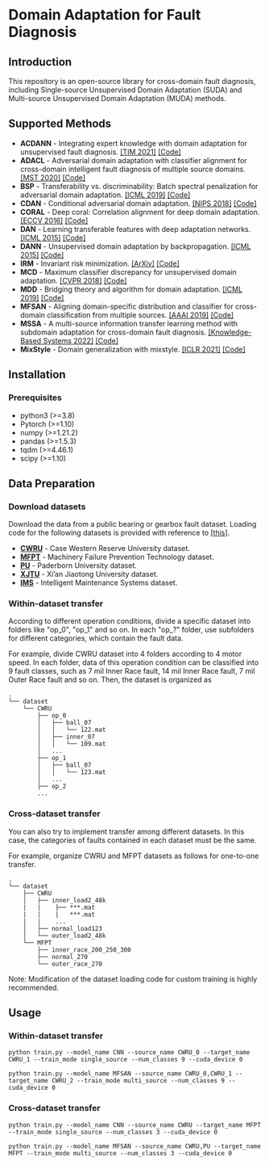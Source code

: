 # Domain Adaptation for Fault Diagnosis

## Introduction
This repository is an open-source library for cross-domain fault diagnosis, including Single-source Unsupervised Domain Adaptation (SUDA) and Multi-source Unsupervised Domain Adaptation (MUDA) methods.

## Supported Methods
- **ACDANN** - Integrating expert knowledge with domain adaptation for unsupervised fault diagnosis. [[TIM 2021]](https://ieeexplore.ieee.org/stamp/stamp.jsp?tp=&arnumber=9612159) [[Code]](/models/ACDANN.py)
- **ADACL** - Adversarial domain adaptation with classifier alignment for cross-domain intelligent fault diagnosis of multiple source domains. [[MST 2020]](https://iopscience.iop.org/article/10.1088/1361-6501/abcad4/pdf) [[Code]](/models/ADACL.py)
- **BSP** - Transferability vs. discriminability: Batch spectral penalization for adversarial domain adaptation. [[ICML 2019]](http://proceedings.mlr.press/v97/chen19i/chen19i.pdf) [[Code]](/models/BSP.py) 
- **CDAN** - Conditional adversarial domain adaptation. [[NIPS 2018]](http://papers.nips.cc/paper/7436-conditional-adversarial-domain-adaptation) [[Code]](/models/CDAN.py) 
- **CORAL** - Deep coral: Correlation alignment for deep domain adaptation. [[ECCV 2016]](https://arxiv.org/abs/1607.01719) [[Code]](/models/CORAL.py)
- **DAN** - Learning transferable features with deep adaptation networks. [[ICML 2015]](http://ise.thss.tsinghua.edu.cn/~mlong/doc/deep-adaptation-networks-icml15.pdf) [[Code]](/models/DAN.py)
- **DANN** - Unsupervised domain adaptation by backpropagation. [[ICML 2015]](http://proceedings.mlr.press/v37/ganin15.pdf) [[Code]](/models/DANN.py)
- **IRM** - Invariant risk minimization. [[ArXiv]](https://arxiv.org/abs/1907.02893) [[Code]](/models/IRM.py)
- **MCD** - Maximum classifier discrepancy for unsupervised domain adaptation. [[CVPR 2018]](http://openaccess.thecvf.com/content_cvpr_2018/papers/Saito_Maximum_Classifier_Discrepancy_CVPR_2018_paper.pdf) [[Code]](/models/MCD.py)
- **MDD** - Bridging theory and algorithm for domain adaptation. [[ICML 2019]](http://proceedings.mlr.press/v97/zhang19i/zhang19i.pdf) [[Code]](/models/MDD.py)
- **MFSAN** - Aligning domain-specific distribution and classifier for cross-domain classification from multiple sources. [[AAAI 2019]](https://ojs.aaai.org/index.php/AAAI/article/view/4551) [[Code]](/models/MFSAN.py) 
- **MSSA** - A multi-source information transfer learning method with subdomain adaptation for cross-domain fault diagnosis. [[Knowledge-Based Systems 2022]](https://reader.elsevier.com/reader/sd/pii/S0950705122001927?token=03BD384CA5D6E0E7E029B23C739C629913DE8F8BB37F6331F7D233FB6C57599BFFC86609EE63BE2F9FC43871D96A2F61&originRegion=us-east-1&originCreation=20230324021230) [[Code]](/models/MSSA.py)
- **MixStyle** - Domain generalization with mixstyle. [[ICLR 2021]](https://arxiv.org/abs/2104.02008) [[Code]](/models/MixStyle.py)

## Installation
### Prerequisites
*  python3 (>=3.8)
*  Pytorch (>=1.10)
*  numpy (>=1.21.2)
*  pandas (>=1.5.3)
*  tqdm (>=4.46.1)
*  scipy (>=1.10)

## Data Preparation
### Download datasets
Download the data from a public bearing or gearbox fault dataset. Loading code for the following datasets is provided with reference to [[this]](https://github.com/ZhaoZhibin/DL-based-Intelligent-Diagnosis-Benchmark).
- **[CWRU](https://engineering.case.edu/bearingdatacenter)** - Case Western Reserve University dataset.
- **[MFPT](https://www.mfpt.org/fault-data-sets)** - Machinery Failure Prevention Technology dataset.
- **[PU](https://mb.uni-paderborn.de/kat/forschung/datacenter/bearing-datacenter)** - Paderborn University dataset.
- **[XJTU](https://biaowang.tech/xjtu-sy-bearing-datasets)** - Xi’an Jiaotong University dataset.
- **[IMS](https://www.kaggle.com/datasets/vinayak123tyagi/bearing-dataset?resource=download)** - Intelligent Maintenance Systems dataset.

### Within-dataset transfer
According to different operation conditions, divide a specific dataset into folders like "op_0", "op_1" and so on. In each "op_?" folder, use subfolders for different categories, which contain the fault data.

For example, divide CWRU dataset into 4 folders according to 4 motor speed. In each folder, data of this operation condition can be classified into 9 fault classes, such as 7 mil Inner Race fault, 14 mil Inner Race fault, 7 mil Outer Race fault and so on. Then, the dataset is organized as
```
.
└── dataset
    └── CWRU
        ├── op_0
        │   ├── ball_07
        │   │   └── 122.mat
        │   ├── inner_07
        │   │   └── 109.mat
        │   ...
        ├── op_1
        │   ├── ball_07
        │   │   └── 123.mat
        │   ...
        ├── op_2
        ...
```

### Cross-dataset transfer
You can also try to implement transfer among different datasets. In this case, the categories of faults contained in each dataset must be the same.

For example, organize CWRU and MFPT datasets as follows for one-to-one transfer.
```
.
└── dataset
    ├── CWRU
    │   ├── inner_load2_48k
    |   |    ├── ***.mat
    |   |    |   ***.mat
    |   |    ...
    │   ├── normal_load123
    │   └── outer_load2_48k
    └── MFPT
        ├── inner_race_200_250_300
        ├── normal_270
        └── outer_race_270
```
Note: Modification of the dataset loading code for custom training is highly recommended.

## Usage
### Within-dataset transfer
```shell
python train.py --model_name CNN --source_name CWRU_0 --target_name CWRU_1 --train_mode single_source --num_classes 9 --cuda_device 0
``` 
```shell
python train.py --model_name MFSAN --source_name CWRU_0,CWRU_1 --target_name CWRU_2 --train_mode multi_source --num_classes 9 --cuda_device 0
``` 
### Cross-dataset transfer
```shell
python train.py --model_name CNN --source_name CWRU --target_name MFPT --train_mode single_source --num_classes 3 --cuda_device 0
``` 
```shell
python train.py --model_name MFSAN --source_name CWRU,PU --target_name MFPT --train_mode multi_source --num_classes 3 --cuda_device 0
``` 


